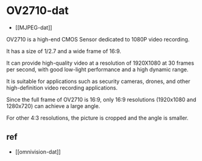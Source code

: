 
# OV2710-dat

- [[MJPEG-dat]]

OV2710 is a high-end CMOS Sensor dedicated to 1080P video recording. 

It has a size of 1/2.7 and a wide frame of 16:9. 

It can provide high-quality video at a resolution of 1920X1080 at 30 frames per second, with good low-light performance and a high dynamic range. 

It is suitable for applications such as security cameras, drones, and other high-definition video recording applications.


Since the full frame of OV2710 is 16:9, only 16:9 resolutions (1920x1080 and 1280x720) can achieve a large angle. 

For other 4:3 resolutions, the picture is cropped and the angle is smaller.


## ref

- [[omnivision-dat]]